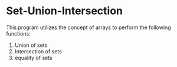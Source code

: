 # Set-Union-Intersection

This program utilizes the concept of arrays to perform the following functions:
1. Union of sets
2. Intersection of sets
3. equality of sets

